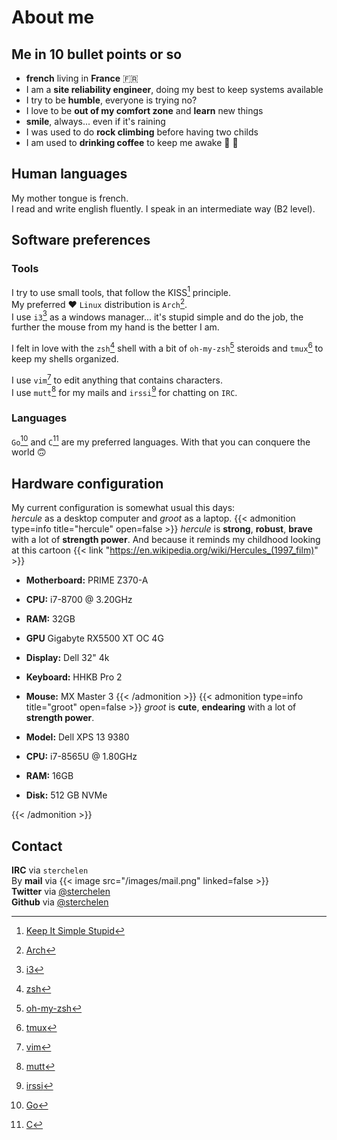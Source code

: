 # About me


## Me in 10 bullet points or so

* **french** living in **France** :fr:
* I am a **site reliability engineer**, doing my best to keep systems available
* I try to be **humble**, everyone is trying no?
* I love to be **out of my comfort zone** and **learn** new things
* **smile**, always... even if it's raining
* I was used to do **rock climbing** before having two childs
* I am used to **drinking coffee** to keep me awake :baby: :baby:

## Human languages
My mother tongue is french.  
I read and write english fluently. I speak in an intermediate way (B2 level).  

## Software preferences
### Tools
I try to use small tools, that follow the KISS[^1] principle.  
My preferred :heart: `Linux` distribution is `Arch`[^2].  
I use `i3`[^3] as a windows manager... it's stupid simple and do the job, the further the mouse from my hand is the better I am.  

I felt in love with the `zsh`[^4] shell with a bit of `oh-my-zsh`[^5] steroids and `tmux`[^6] to keep my shells organized.

I use `vim`[^7] to edit anything that contains characters.  
I use `mutt`[^8] for my mails and `irssi`[^9] for chatting on `IRC`.

### Languages
`Go`[^10] and `C`[^11] are my preferred languages. With that you can conquere the world :upside_down_face:

## Hardware configuration
My current configuration is somewhat usual this days:  
*hercule* as a desktop computer and *groot* as a laptop.
{{< admonition type=info title="hercule" open=false >}}
*hercule* is **strong**, **robust**, **brave** with a lot of **strength power**. And because it reminds my childhood looking at this cartoon {{< link "https://en.wikipedia.org/wiki/Hercules_(1997_film)" >}}

- **Motherboard:** PRIME Z370-A
- **CPU:** i7-8700 @ 3.20GHz
- **RAM:** 32GB
- **GPU** Gigabyte RX5500 XT OC 4G
- **Display:** Dell 32" 4k
- **Keyboard:** HHKB Pro 2
- **Mouse:** MX Master 3
{{< /admonition >}}
{{< admonition type=info title="groot" open=false >}}
*groot* is **cute**, **endearing** with a lot of **strength power**.

- **Model:** Dell XPS 13 9380
- **CPU:** i7-8565U @ 1.80GHz
- **RAM:** 16GB
- **Disk:** 512 GB NVMe

{{< /admonition >}}

## Contact
**IRC** via `sterchelen`  
By **mail** via {{< image src="/images/mail.png" linked=false >}}  
**Twitter** via [@sterchelen](https://twitter.com/sterchelen)  
**Github** via [@sterchelen](https://github.com/sterchelen)   


[^1]: [Keep It Simple Stupid](https://en.wikipedia.org/wiki/KISS_principle)
[^2]: [Arch](https://wiki.archlinux.org/index.php/Arch_Linux#Principles)
[^3]: [i3](https://i3wm.org/)
[^4]: [zsh](https://wiki.archlinux.org/index.php/zsh)
[^5]: [oh-my-zsh](https://ohmyz.sh/)
[^6]: [tmux](https://wiki.archlinux.org/index.php/Tmux)
[^7]: [vim](https://www.vim.org/)
[^8]: [mutt](http://www.mutt.org/)
[^9]: [irssi](https://irssi.org/)
[^10]: [Go](https://golang.org)
[^11]: [C](https://en.wikipedia.org/wiki/C_(programming_language))


